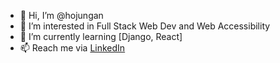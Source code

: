- 👋 Hi, I’m @hojungan
- 👀 I’m interested in Full Stack Web Dev and Web Accessibility
- 🌱 I’m currently learning [Django, React]
- 📫 Reach me via [LinkedIn](https://www.linkedin.com/in/hojungan/)

<!---
hojungan/hojungan is a ✨ special ✨ repository because its `README.md` (this file) appears on your GitHub profile.
You can click the Preview link to take a look at your changes.
--->
